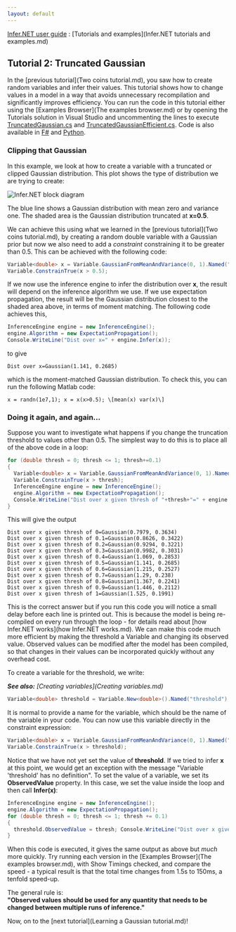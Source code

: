 ```yaml
---
layout: default 
--- 
```

[Infer.NET user guide](index.md) : [Tutorials and examples](Infer.NET tutorials and examples.md)

## Tutorial 2: Truncated Gaussian

In the [previous tutorial](Two coins tutorial.md), you saw how to create random variables and infer their values. This tutorial shows how to change values in a model in a way that avoids unnecessary recompilation and significantly improves efficiency. You can run the code in this tutorial either using the [Examples Browser](The examples browser.md) or by opening the Tutorials solution in Visual Studio and uncommenting the lines to execute [TruncatedGaussian.cs](https://github.com/dotnet/infer/blob/master/src/Tutorials/TruncatedGaussian.cs) and [TruncatedGaussianEfficient.cs](https://github.com/dotnet/infer/blob/master/src/Tutorials/TruncatedGaussianEfficient.cs).  Code is also available in [F#](https://github.com/dotnet/infer/blob/master/test/TestFSharp/TruncatedGaussian.fs) and [Python](https://github.com/dotnet/infer/blob/master/test/TestPython/test_tutorials.py).

### Clipping that Gaussian

In this example, we look at how to create a variable with a truncated or clipped Gaussian distribution. This plot shows the type of distribution we are trying to create:

![Infer.NET block diagram](TruncatedGaussian.PNG)

The blue line shows a Gaussian distribution with mean zero and variance one. The shaded area is the Gaussian distribution truncated at **x=0.5**.

We can achieve this using what we learned in the [previous tutorial](Two coins tutorial.md), by creating a random double variable with a Gaussian prior but now we also need to add a _constraint_ constraining it to be greater than 0.5. This can be achieved with the following code:

```csharp
Variable<double> x = Variable.GaussianFromMeanAndVariance(0, 1).Named("x"); 
Variable.ConstrainTrue(x > 0.5);
```

If we now use the inference engine to infer the distribution over **x**, the result will depend on the inference algorithm we use. If we use expectation propagation, the result will be the Gaussian distribution closest to the shaded area above, in terms of moment matching. The following code achieves this, 

```csharp
InferenceEngine engine = new InferenceEngine(); 
engine.Algorithm = new ExpectationPropagation(); 
Console.WriteLine("Dist over x=" + engine.Infer(x));
```

to give

```
Dist over x=Gaussian(1.141, 0.2685)
```

which is the moment-matched Gaussian distribution. To check this, you can run the following Matlab code:
```
x = randn(1e7,1); x = x(x>0.5); \[mean(x) var(x)\] 
```
### Doing it again, and again...

Suppose you want to investigate what happens if you change the truncation threshold to values other than 0.5. The simplest way to do this is to place all of the above code in a loop:

```csharp
for (double thresh = 0; thresh <= 1; thresh+=0.1)
{ 
  Variable<double> x = Variable.GaussianFromMeanAndVariance(0, 1).Named("x");
  Variable.ConstrainTrue(x > thresh); 
  InferenceEngine engine = new InferenceEngine();  
  engine.Algorithm = new ExpectationPropagation();  
  Console.WriteLine("Dist over x given thresh of "+thresh+"=" + engine.Infer(x));  
}
```

This will give the output

```
Dist over x given thresh of 0=Gaussian(0.7979, 0.3634)  
Dist over x given thresh of 0.1=Gaussian(0.8626, 0.3422)  
Dist over x given thresh of 0.2=Gaussian(0.9294, 0.3221)  
Dist over x given thresh of 0.3=Gaussian(0.9982, 0.3031)  
Dist over x given thresh of 0.4=Gaussian(1.069, 0.2853)  
Dist over x given thresh of 0.5=Gaussian(1.141, 0.2685)  
Dist over x given thresh of 0.6=Gaussian(1.215, 0.2527)  
Dist over x given thresh of 0.7=Gaussian(1.29, 0.238)  
Dist over x given thresh of 0.8=Gaussian(1.367, 0.2241)  
Dist over x given thresh of 0.9=Gaussian(1.446, 0.2112)  
Dist over x given thresh of 1=Gaussian(1.525, 0.1991)
```

This is the correct answer but if you run this code you will notice a small delay before each line is printed out. This is because the model is being re-compiled on every run through the loop - for details read about [how Infer.NET works](how Infer.NET works.md). We can make this code much more efficient by making the threshold a Variable and changing its observed value. Observed values can be modified after the model has been compiled, so that changes in their values can be incorporated quickly without any overhead cost.

To create a variable for the threshold, we write: 

_**See also:** [Creating variables](Creating variables.md)_

```csharp
Variable<double> threshold = Variable.New<double>().Named("threshold");
```

It is normal to provide a name for the variable, which should be the name of the variable in your code. You can now use this variable directly in the constraint expression:

```csharp
Variable<double> x = Variable.GaussianFromMeanAndVariance(0, 1).Named("x"); 
Variable.ConstrainTrue(x > threshold);
```

Notice that we have not yet set the value of **threshold**. If we tried to infer **x** at this point, we would get an exception with the message "Variable 'threshold' has no definition". To set the value of a variable, we set its **ObservedValue** property. In this case, we set the value inside the loop and then call **Infer(x)**:

```csharp
InferenceEngine engine = new InferenceEngine(); 
engine.Algorithm = new ExpectationPropagation(); 
for (double thresh = 0; thresh <= 1; thresh += 0.1) 
{ 
  threshold.ObservedValue = thresh; Console.WriteLine("Dist over x given thresh of " + thresh + "=" + engine.Infer(x)); 
}
```

When this code is executed, it gives the same output as above but _much_ more quickly. Try running each version in the [Examples Browser](The examples browser.md), with Show Timings checked, and compare the speed - a typical result is that the total time changes from 1.5s to 150ms, a tenfold speed-up.

The general rule is:  
**"Observed values should be used for any quantity that needs to be changed between multiple runs of inference."**

Now, on to the [next tutorial](Learning a Gaussian tutorial.md)!
